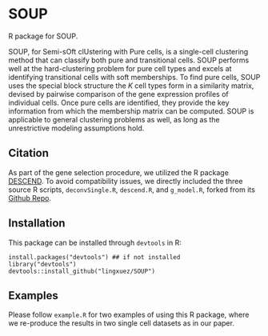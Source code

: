 # SOUP

R package for SOUP.

SOUP, for Semi-sOft clUstering with Pure cells, is a single-cell clustering method
that can classify both pure and transitional cells. 
SOUP performs well at the hard-clustering problem for pure cell types 
and excels at identifying transitional cells with soft memberships.
To find pure cells, SOUP uses the special block structure the $K$ cell types form in a similarity matrix, 
devised by pairwise comparison of the gene expression profiles of individual cells. 
Once pure cells are identified, they provide the key information from which the membership matrix can be computed. 
SOUP is applicable to general clustering problems as well, as long as the unrestrictive modeling assumptions hold. 

## Citation
As part of the gene selection procedure, we utilized the R package [DESCEND](https://github.com/jingshuw/descend).
To avoid compatibility issues, we directly included the three source R scripts, 
`deconvSingle.R`, `descend.R`, and `g_model.R`, 
forked from its [Github Repo](https://github.com/jingshuw/descend/tree/master/R). 



## Installation
This package can be installed through `devtools` in R:
```{r}
install.packages("devtools") ## if not installed
library("devtools")
devtools::install_github("lingxuez/SOUP")
```

## Examples
Please follow `example.R` for two examples of using this R package, 
where we re-produce the results in two single cell datasets as in our paper.
